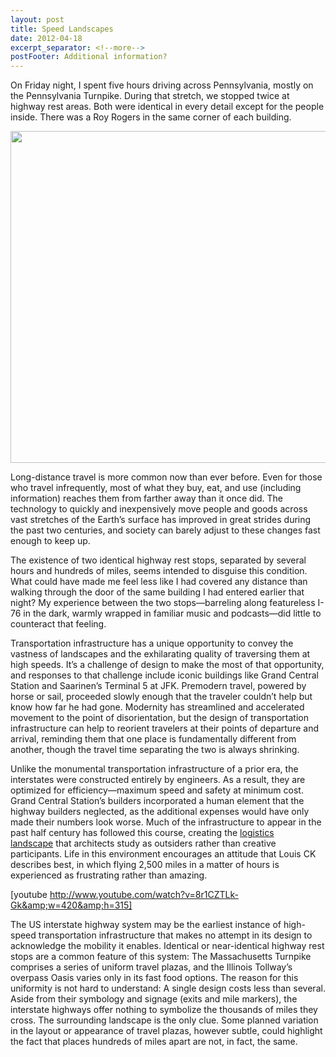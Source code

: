 ```yaml
---
layout: post
title: Speed Landscapes
date: 2012-04-18
excerpt_separator: <!--more-->
postFooter: Additional information?
---
```


On Friday night, I spent five hours driving across Pennsylvania, mostly on the Pennsylvania Turnpike. During that stretch, we stopped twice at highway rest areas. Both were identical in every detail except for the people inside. There was a Roy Rogers in the same corner of each building.
<p style="text-align:center;"><a href="http://kneelingbus.files.wordpress.com/2012/04/freeway5.jpg"><img class=" wp-image-148 aligncenter" style="border-style:initial;border-color:initial;border-width:0;margin:0;" title="freeway" src="http://kneelingbus.files.wordpress.com/2012/04/freeway5.jpg" alt="" width="531" height="531" /></a></p>
Long-distance travel is more common now than ever before. Even for those who travel infrequently, most of what they buy, eat, and use (including information) reaches them from farther away than it once did. The technology to quickly and inexpensively move people and goods across vast stretches of the Earth’s surface has improved in great strides during the past two centuries, and society can barely adjust to these changes fast enough to keep up.

The existence of two identical highway rest stops, separated by several hours and hundreds of miles, seems intended to disguise this condition. What could have made me feel less like I had covered any distance than walking through the door of the same building I had entered earlier that night? My experience between the two stops—barreling along featureless I-76 in the dark, warmly wrapped in familiar music and podcasts—did little to counteract that feeling.

Transportation infrastructure has a unique opportunity to convey the vastness of landscapes and the exhilarating quality of traversing them at high speeds. It’s a challenge of design to make the most of that opportunity, and responses to that challenge include iconic buildings like Grand Central Station and Saarinen’s Terminal 5 at JFK. Premodern travel, powered by horse or sail, proceeded slowly enough that the traveler couldn’t help but know how far he had gone. Modernity has streamlined and accelerated movement to the point of disorientation, but the design of transportation infrastructure can help to reorient travelers at their points of departure and arrival, reminding them that one place is fundamentally different from another, though the travel time separating the two is always shrinking.

Unlike the monumental transportation infrastructure of a prior era, the interstates were constructed entirely by engineers. As a result, they are optimized for efficiency—maximum speed and safety at minimum cost. Grand Central Station’s builders incorporated a human element that the highway builders neglected, as the additional expenses would have only made their numbers look worse. Much of the infrastructure to appear in the past half century has followed this course, creating the <a href="http://www.drclas.harvard.edu/files/Logistics-Landscape.pdf">logistics landscape</a> that architects study as outsiders rather than creative participants. Life in this environment encourages an attitude that Louis CK describes best, in which flying 2,500 miles in a matter of hours is experienced as frustrating rather than amazing.

[youtube http://www.youtube.com/watch?v=8r1CZTLk-Gk&amp;w=420&amp;h=315]

The US interstate highway system may be the earliest instance of high-speed transportation infrastructure that makes no attempt in its design to acknowledge the mobility it enables. Identical or near-identical highway rest stops are a common feature of this system: The Massachusetts Turnpike comprises a series of uniform travel plazas, and the Illinois Tollway’s overpass Oasis varies only in its fast food options. The reason for this uniformity is not hard to understand: A single design costs less than several. Aside from their symbology and signage (exits and mile markers), the interstate highways offer nothing to symbolize the thousands of miles they cross. The surrounding landscape is the only clue. Some planned variation in the layout or appearance of travel plazas, however subtle, could highlight the fact that places hundreds of miles apart are not, in fact, the same.